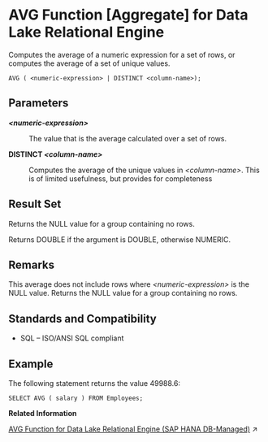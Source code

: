 <!-- loioa535f04784f2101590f89a693842c970 -->

# AVG Function \[Aggregate\] for Data Lake Relational Engine

Computes the average of a numeric expression for a set of rows, or computes the average of a set of unique values.



```
AVG ( <numeric-expression> | DISTINCT <column-name>);
```



<a name="loioa535f04784f2101590f89a693842c970__AVG_parm1"/>

## Parameters


<dl>
<dt><b>

*<numeric-expression\>*

</b></dt>
<dd>

The value that is the average calculated over a set of rows.



</dd><dt><b>

DISTINCT *<column-name\>*

</b></dt>
<dd>

Computes the average of the unique values in *<column-name\>*. This is of limited usefulness, but provides for completeness



</dd>
</dl>



<a name="loioa535f04784f2101590f89a693842c970__AVG_returns1"/>

## Result Set

Returns the NULL value for a group containing no rows.

Returns DOUBLE if the argument is DOUBLE, otherwise NUMERIC.



<a name="loioa535f04784f2101590f89a693842c970__AVG_remarks1"/>

## Remarks

This average does not include rows where *<numeric-expression\>* is the NULL value. Returns the NULL value for a group containing no rows.



<a name="loioa535f04784f2101590f89a693842c970__AVG_standards1"/>

## Standards and Compatibility

-   SQL – ISO/ANSI SQL compliant



<a name="loioa535f04784f2101590f89a693842c970__AVG_example1"/>

## Example

The following statement returns the value 49988.6:

```
SELECT AVG ( salary ) FROM Employees;
```

**Related Information**  


[AVG Function for Data Lake Relational Engine (SAP HANA DB-Managed)](https://help.sap.com/viewer/a898e08b84f21015969fa437e89860c8/2023_4_QRC/en-US/cfa9951f7f2849798b476c280c824ffb.html "Computes the average of a numeric expression for a set of rows, or computes the average of a set of unique values.") :arrow_upper_right:

